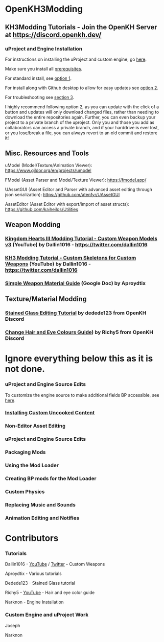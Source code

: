 # OpenKH3Modding
## KH3Modding Tutorials - Join the OpenKH Server at https://discord.openkh.dev/


### uProject and Engine Installation

For instructions on installing the uProject and custom engine, go [here](https://github.com/narknon/OpenKH3Modding/blob/main/uProject%20and%20Engine%20Installation.md).

Make sure you install all [prerequisites](https://github.com/narknon/OpenKH3Modding/blob/main/uProject%20and%20Engine%20Installation.md#prerequisites).

For standard install, see [option 1](https://github.com/narknon/OpenKH3Modding/edit/main/uProject%20and%20Engine%20Installation.md#1-standard-install---no-easy-updating).

For install along with Github desktop to allow for easy updates see [option 2](https://github.com/narknon/OpenKH3Modding/edit/main/uProject%20and%20Engine%20Installation.md#2-github-clone-install---update-with-the-click-of-a-button).  

For troubleshooting see [section 3](https://github.com/narknon/OpenKH3Modding/edit/main/uProject%20and%20Engine%20Installation.md#3-troubleshooting).

I highly recommend following option 2, as you can update with the click of a button and updates will only download changed files, rather than needing to download the entire repositories again.  Further, you can even backup your project to a private branch of the uproject.  Only you and those you add as collaborators can access a private branch, and if your harddrive is ever lost, or you lose/break a file, you can always revert to an old commit and restore it!


## Misc. Resources and Tools

uModel (Model/Texture/Animation Viewer): https://www.gildor.org/en/projects/umodel

FModel (Asset Parser and Model/Texture Viewer): https://fmodel.app/

UAssetGUI (Asset Editor and Parser with advanced asset editing through json serialization): https://github.com/atenfyr/UAssetGUI

AssetEditor (Asset Editor with export/import of asset structs): https://github.com/kaiheilos/Utilities


## Weapon Modding

### [Kingdom Hearts III Modding Tutorial - Custom Weapon Models v3](https://www.youtube.com/watch?v=y0gY-ZY-QU8) (YouTube) by Dallin1016 - https://twitter.com/dallin1016

### [KH3 Modding Tutorial - Custom Skeletons for Custom Weapons](https://www.youtube.com/watch?v=uFgW6MZNTaE) (YouTube) by Dallin1016 - https://twitter.com/dallin1016

### [Simple Weapon Material Guide](https://docs.google.com/document/d/1IToouvZnqmAXFh2QOKWv0yefHRBWWvMKnXKIWR9sZu4) (Google Doc) by Aproydtix


## Texture/Material Modding

### [Stained Glass Editing Tutorial](/PDF%20Tutorials/Stained_Glass_Tutorial%20by%20dedede123.pdf) by dedede123 from OpenKH Discord


### [Change Hair and Eye Colours Guide](/PDF%20Tutorials/Change_Hair_and_Eyes_Colours_Guide%20by%20Richy5.pdf)) by Richy5 from OpenKH Discord


# Ignore everything below this as it is not done.

### uProject and Engine Source Edits

To customize the engine source to make additional fields BP accessible, see [here](https://github.com/narknon/OpenKH3Modding/blob/main/).

### [Installing Custom Uncooked Content](/Installing%20Custom%20Uncooked%20Content.md#L1)



### Non-Editor Asset Editing



### uProject and Engine Source Edits



### Packaging Mods


### Using the Mod Loader


### Creating BP mods for the Mod Loader


### Custom Physics


### Replacing Music and Sounds


### Animation Editing and Notifies




# Contributors



### Tutorials

Dallin1016 - [YouTube](https://www.youtube.com/user/Minecrafter1016) / [Twitter](https://twitter.com/dallin1016) - Custom Weapons

Aproydtix - Various tutorials

Dedede123 - Stained Glass tutorial

Richy5 - [YouTube](https://www.youtube.com/channel/UCfgnQf_HcETmusIo_fx_Npw) - Hair and eye color guide

Narknon - Engine Installation

### Custom Engine and uProject Work
Joseph

Narknon



